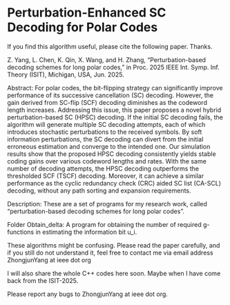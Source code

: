 # Perturbation-Enhanced SC Decoding for Polar Codes


If you find this algorithm useful, please cite the following paper. Thanks.

Z. Yang, L. Chen, K. Qin, X. Wang, and H. Zhang, “Perturbation-based decoding schemes for long polar codes,” in Proc. 2025 IEEE Int. Symp. Inf. Theory (ISIT), Michigan, USA, Jun. 2025.



Abstract: For polar codes, the bit-flipping strategy can significantly improve performance of its successive cancellation (SC) decoding. However, the gain derived from SC-flip (SCF) decoding diminishes as the codeword length increases. Addressing this issue, this paper proposes a novel hybrid perturbation-based SC (HPSC) decoding. If the initial SC decoding fails, the algorithm will generate multiple SC decoding attempts, each of which introduces stochastic perturbations to the received symbols. By soft information perturbations, the SC decoding can divert from the initial erroneous estimation and converge to the intended one. Our simulation results show that the proposed HPSC decoding consistently yields stable coding gains over various codeword lengths and rates. With the same number of decoding attempts, the HPSC decoding outperforms the thresholded SCF (TSCF) decoding. Moreover, it can achieve a similar performance as the cyclic redundancy check (CRC) aided SC list (CA-SCL) decoding, without any path sorting and expansion requirements. 



Description: These are a set of programs for my research work, called “perturbation-based decoding schemes for long polar codes”.

Folder Obtain_delta: A program for obtaining the number of required g-functions in estimating the information bit u_i.



These algorithms might be confusing. Please read the paper carefully, and if you still do not understand it, feel free to contact me via email address ZhongjunYang at ieee dot org


I will also share the whole C++ codes here soon. Maybe when I have come back from the ISIT-2025.



Please report any bugs to ZhongjunYang at ieee dot org.
